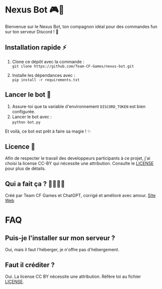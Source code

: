 # Nexus Bot 🎮🤖

Bienvenue sur le Nexus Bot, ton compagnon idéal pour des commandes fun sur ton serveur Discord ! 🚀

## Installation rapide ⚡

1. Clone ce dépôt avec la commande :  
   `git clone https://github.com/Team-CF-Games/nexus-bot.git`
   
2. Installe les dépendances avec :  
   `pip install -r requirements.txt`

## Lancer le bot 🚀

1. Assure-toi que ta variable d'environnement `DISCORD_TOKEN` est bien configurée.  
2. Lancer le bot avec :  
   `python bot.py`

Et voilà, ce bot est prêt à faire sa magie ! ✨

## Licence 📜

Afin de respecter le travail des developpeurs participants à ce projet, j'ai choisi la license CC-BY qui nécessite une attribution. Consulte le [LICENSE](LICENSE) pour plus de détails.

## Qui a fait ça ? 👨‍💻👩‍💻

Créé par Team CF Games et ChatGPT, corrigé et amélioré avec amour.
[SIte Web](https://cfgames.fr.nf/)
 
# FAQ 

## Puis-je l'installer sur mon serveur ?
Oui, mais il faut l'héberger, je n'offre pas d'hébergement.
## Faut il créditer ?
Oui. La license CC BY nécessite une attribution. Réfère toi au fichier [LICENSE](LICENSE).
